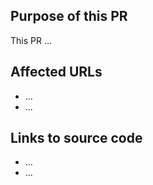 ## Purpose of this PR

<!-- REQUIRED Describe the goal and the type of changes this PR covers. -->

This PR ...

## Affected URLs

<!-- REQUIRED List the URLs you are changing. Not needed for large numbers of files. -->

- ...
- ...

## Links to source code

<!--  REMOVE THIS SECTION IF NOT USED. If this PR references a file in a Magento codebase repository, add it here. -->

- ...
- ...

<!-- 
If you are fixing a Github issue, note it in the following format and the issue will automatically close when this PR is merged:
Fixes #<IssueNumber>

`master` is the default branch. PRs to this branch should be for current devdocs content. Merged PRs to master go live on the site automatically. Work for future releases generally goes in the `develop` branch. Work with the devdocs team if you are unsure where to submit your PR.
-->
